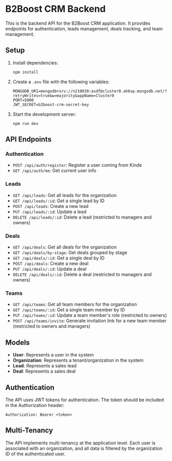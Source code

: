 # B2Boost CRM Backend

This is the backend API for the B2Boost CRM application. It provides endpoints for authentication, leads management, deals tracking, and team management.

## Setup

1. Install dependencies:
   ```
   npm install
   ```

2. Create a `.env` file with the following variables:
   ```
   MONGODB_URI=mongodb+srv://n210038:asdf@cluster0.ah6vp.mongodb.net/?retryWrites=true&w=majority&appName=Cluster0
   PORT=5000
   JWT_SECRET=b2boost-crm-secret-key
   ```

3. Start the development server:
   ```
   npm run dev
   ```

## API Endpoints

### Authentication

- `POST /api/auth/register`: Register a user coming from Kinde
- `GET /api/auth/me`: Get current user info

### Leads

- `GET /api/leads`: Get all leads for the organization
- `GET /api/leads/:id`: Get a single lead by ID
- `POST /api/leads`: Create a new lead
- `PUT /api/leads/:id`: Update a lead
- `DELETE /api/leads/:id`: Delete a lead (restricted to managers and owners)

### Deals

- `GET /api/deals`: Get all deals for the organization
- `GET /api/deals/by-stage`: Get deals grouped by stage
- `GET /api/deals/:id`: Get a single deal by ID
- `POST /api/deals`: Create a new deal
- `PUT /api/deals/:id`: Update a deal
- `DELETE /api/deals/:id`: Delete a deal (restricted to managers and owners)

### Teams

- `GET /api/teams`: Get all team members for the organization
- `GET /api/teams/:id`: Get a single team member by ID
- `PUT /api/teams/:id`: Update a team member's role (restricted to owners)
- `POST /api/teams/invite`: Generate invitation link for a new team member (restricted to owners and managers)

## Models

- **User**: Represents a user in the system
- **Organization**: Represents a tenant/organization in the system
- **Lead**: Represents a sales lead
- **Deal**: Represents a sales deal

## Authentication

The API uses JWT tokens for authentication. The token should be included in the Authorization header:

```
Authorization: Bearer <token>
```

## Multi-Tenancy

The API implements multi-tenancy at the application level. Each user is associated with an organization, and all data is filtered by the organization ID of the authenticated user. 